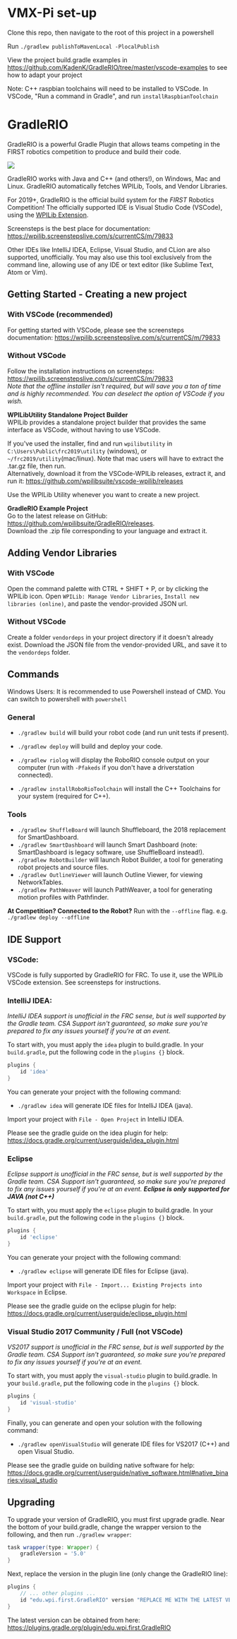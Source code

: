 # VMX-Pi set-up
Clone this repo, then navigate to the root of this project in a powershell 

Run `./gradlew publishToMavenLocal -PlocalPublish` 

View the project build.gradle examples in https://github.com/KadenK/GradleRIO/tree/master/vscode-examples to see how to adapt your project

Note: C++ raspbian toolchains will need to be installed to VSCode. In VSCode, "Run a command in Gradle", and run `installRaspbianToolchain`

# GradleRIO
GradleRIO is a powerful Gradle Plugin that allows teams competing in the FIRST
robotics competition to produce and build their code.

![](img/tty.gif)

GradleRIO works with Java and C++ (and others!), on Windows, Mac and Linux. GradleRIO automatically fetches WPILib, Tools, and Vendor Libraries. 

For 2019+, GradleRIO is the official build system for the _FIRST_ Robotics Competition! The officially supported IDE is Visual Studio Code (VSCode), using the [WPILib Extension](https://github.com/wpilibsuite/vscode-wpilib).

Screensteps is the best place for documentation: https://wpilib.screenstepslive.com/s/currentCS/m/79833

Other IDEs like IntelliJ IDEA, Eclipse, Visual Studio, and CLion are also supported, unofficially. You may also use this tool exclusively from the command line, allowing use of any IDE or text editor (like Sublime Text, Atom or Vim).

## Getting Started - Creating a new project
### With VSCode (recommended)
For getting started with VSCode, please see the screensteps documentation:
https://wpilib.screenstepslive.com/s/currentCS/m/79833

### Without VSCode 
Follow the installation instructions on screensteps: https://wpilib.screenstepslive.com/s/currentCS/m/79833  
_Note that the offline installer isn't required, but will save you a ton of time and is highly recommended. You can deselect the option of VSCode if you wish._  

**WPILibUtility Standalone Project Builder**  
WPILib provides a standalone project builder that provides the same interface as VSCode, without having to use VSCode.  

If you've used the installer, find and run `wpilibutility` in `C:\Users\Public\frc2019\utility` (windows), or `~/frc2019/utility`(mac/linux). Note that mac users will have to extract the .tar.gz file, then run.  
Alternatively, download it from the VSCode-WPILib releases, extract it, and run it: https://github.com/wpilibsuite/vscode-wpilib/releases  

Use the WPILib Utility whenever you want to create a new project. 

**GradleRIO Example Project**  
Go to the latest release on GitHub: https://github.com/wpilibsuite/GradleRIO/releases.  
Download the .zip file corresponding to your language and extract it.

## Adding Vendor Libraries
### With VSCode
Open the command palette with CTRL + SHIFT + P, or by clicking the WPILib icon. 
Open `WPILib: Manage Vendor Libraries`, `Install new libraries (online)`, and paste the vendor-provided JSON url.

### Without VSCode
Create a folder `vendordeps` in your project directory if it doesn't already exist.
Download the JSON file from the vendor-provided URL, and save it to the `vendordeps` folder.

## Commands
Windows Users: It is recommended to use Powershell instead of CMD. You can switch to powershell with `powershell`

### General
- `./gradlew build` will build your robot code (and run unit tests if present).
- `./gradlew deploy` will build and deploy your code.
- `./gradlew riolog` will display the RoboRIO console output on your computer (run with `-Pfakeds` if you don't have a driverstation connected).

- `./gradlew installRoboRioToolchain` will install the C++ Toolchains for your system (required for C++).

### Tools
- `./gradlew ShuffleBoard` will launch Shuffleboard, the 2018 replacement for SmartDashboard.
- `./gradlew SmartDashboard` will launch Smart Dashboard (note: SmartDashboard is legacy software, use ShuffleBoard instead!).
- `./gradlew RobotBuilder` will launch Robot Builder, a tool for generating robot projects and source files.
- `./gradlew OutlineViewer` will launch Outline Viewer, for viewing NetworkTables.
- `./gradlew PathWeaver` will launch PathWeaver, a tool for generating motion profiles with Pathfinder.

**At Competition? Connected to the Robot?** Run with the `--offline` flag. e.g. `./gradlew deploy --offline`

## IDE Support
### VSCode:
VSCode is fully supported by GradleRIO for FRC. To use it, use the WPILib VSCode extension. See screensteps for instructions.

### IntelliJ IDEA:
_IntelliJ IDEA support is unofficial in the FRC sense, but is well supported by the Gradle team. CSA Support isn't guaranteed, so make sure you're prepared to fix any issues yourself if you're at an event._

To start with, you must apply the `idea` plugin to build.gradle. In your `build.gradle`, put the following code in the `plugins {}` block.
```gradle
plugins {
    id 'idea'
}
```

You can generate your project with the following command:
- `./gradlew idea` will generate IDE files for IntelliJ IDEA (java).

Import your project with `File - Open Project` in IntelliJ IDEA.

Please see the gradle guide on the idea plugin for help: https://docs.gradle.org/current/userguide/idea_plugin.html

### Eclipse
_Eclipse support is unofficial in the FRC sense, but is well supported by the Gradle team. CSA Support isn't guaranteed, so make sure you're prepared to fix any issues yourself if you're at an event. **Eclipse is only supported for JAVA (not C++)**_

To start with, you must apply the `eclipse` plugin to build.gradle. In your `build.gradle`, put the following code in the `plugins {}` block.
```gradle
plugins {
    id 'eclipse'
}
```

You can generate your project with the following command:
- `./gradlew eclipse` will generate IDE files for Eclipse (java).

Import your project with `File - Import... Existing Projects into Workspace` in Eclipse.

Please see the gradle guide on the eclipse plugin for help: https://docs.gradle.org/current/userguide/eclipse_plugin.html

### Visual Studio 2017 Community / Full (not VSCode)
_VS2017 support is unofficial in the FRC sense, but is well supported by the Gradle team. CSA Support isn't guaranteed, so make sure you're prepared to fix any issues yourself if you're at an event._

To start with, you must apply the `visual-studio` plugin to build.gradle. In your `build.gradle`, put the following code in the `plugins {}` block.
```gradle
plugins {
    id 'visual-studio'
}
```

Finally, you can generate and open your solution with the following command:
- `./gradlew openVisualStudio` will generate IDE files for VS2017 (C++) and open Visual Studio.

Please see the gradle guide on building native software for help: https://docs.gradle.org/current/userguide/native_software.html#native_binaries:visual_studio

## Upgrading
To upgrade your version of GradleRIO, you must first upgrade gradle. Near the bottom of your build.gradle, change the wrapper version to the following, and then run `./gradlew wrapper`:
```gradle
task wrapper(type: Wrapper) {
    gradleVersion = '5.0'
}
```

Next, replace the version in the plugin line (only change the GradleRIO line):
```gradle
plugins {
    // ... other plugins ...
    id "edu.wpi.first.GradleRIO" version "REPLACE ME WITH THE LATEST VERSION"
}
```

The latest version can be obtained from here: https://plugins.gradle.org/plugin/edu.wpi.first.GradleRIO
